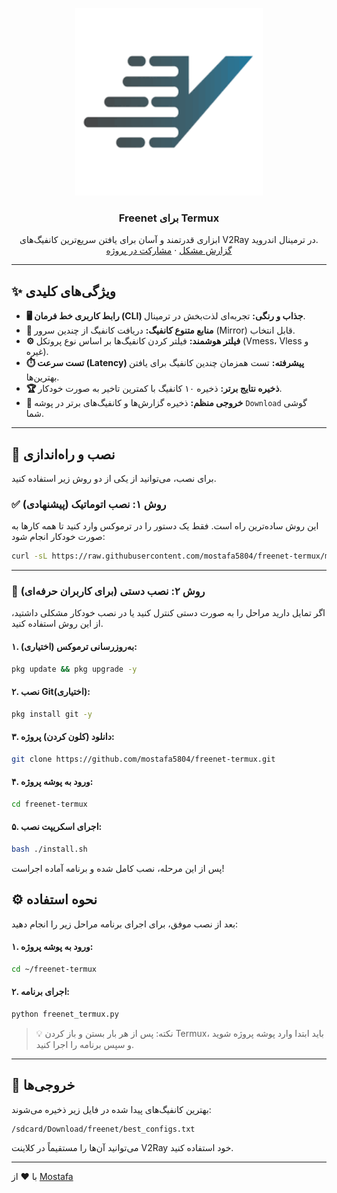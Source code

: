 <p align="center">
  <a href="https://github.com/mostafa5804/freenet-termux">
    <img src="https://raw.githubusercontent.com/mostafa5804/freenet-termux/main/freenet.jpg" alt="Freenet for Termux" width="300">
  </a>
</p>

<h3 align="center">Freenet برای Termux</h3>

<p align="center">
  ابزاری قدرتمند و آسان برای یافتن سریع‌ترین کانفیگ‌های V2Ray در ترمینال اندروید.
  <br>
  <a href="https://github.com/mostafa5804/freenet-termux/issues">گزارش مشکل</a>
  ·
  <a href="https://github.com/mostafa5804/freenet-termux/pulls">مشارکت در پروژه</a>
</p>

---

## ✨ ویژگی‌های کلیدی

- **🖥️ رابط کاربری خط فرمان (CLI) جذاب و رنگی:** تجربه‌ای لذت‌بخش در ترمینال.
- **📡 منابع متنوع کانفیگ:** دریافت کانفیگ از چندین سرور (Mirror) قابل انتخاب.
- **⚙️ فیلتر هوشمند:** فیلتر کردن کانفیگ‌ها بر اساس نوع پروتکل (Vmess، Vless و غیره).
- **⏱️ تست سرعت (Latency) پیشرفته:** تست همزمان چندین کانفیگ برای یافتن بهترین‌ها.
- **🏆 ذخیره نتایج برتر:** ذخیره ۱۰ کانفیگ با کمترین تاخیر به صورت خودکار.
- **📂 خروجی منظم:** ذخیره گزارش‌ها و کانفیگ‌های برتر در پوشه `Download` گوشی شما.

---

## 🚀 نصب و راه‌اندازی

برای نصب، می‌توانید از یکی از دو روش زیر استفاده کنید.

### ✅ روش ۱: نصب اتوماتیک (پیشنهادی)

این روش ساده‌ترین راه است. فقط یک دستور را در ترموکس وارد کنید تا همه کارها به صورت خودکار انجام شود:

```bash
curl -sL https://raw.githubusercontent.com/mostafa5804/freenet-termux/main/install.sh | bash
```

---

### 🧰 روش ۲: نصب دستی (برای کاربران حرفه‌ای)

اگر تمایل دارید مراحل را به صورت دستی کنترل کنید یا در نصب خودکار مشکلی داشتید، از این روش استفاده کنید.

#### ۱. به‌روزرسانی ترموکس (اختیاری):
```bash
pkg update && pkg upgrade -y
```

#### ۲. نصب Git(اختیاری):
```bash
pkg install git -y
```

#### ۳. دانلود (کلون کردن) پروژه:
```bash
git clone https://github.com/mostafa5804/freenet-termux.git
```

#### ۴. ورود به پوشه پروژه:
```bash
cd freenet-termux
```

#### ۵. اجرای اسکریپت نصب:
```bash
bash ./install.sh
```

پس از این مرحله، نصب کامل شده و برنامه آماده اجراست!


## ⚙️ نحوه استفاده

بعد از نصب موفق، برای اجرای برنامه مراحل زیر را انجام دهید:

#### ۱. ورود به پوشه پروژه:
```bash
cd ~/freenet-termux
```

#### ۲. اجرای برنامه:
```bash
python freenet_termux.py
```

> 💡 نکته: پس از هر بار بستن و باز کردن Termux، باید ابتدا وارد پوشه پروژه شوید و سپس برنامه را اجرا کنید.

---

## 📁 خروجی‌ها

بهترین کانفیگ‌های پیدا شده در فایل زیر ذخیره می‌شوند:

```
/sdcard/Download/freenet/best_configs.txt
```

می‌توانید آن‌ها را مستقیماً در کلاینت V2Ray خود استفاده کنید.

---

با ❤️ از [Mostafa](https://github.com/mostafa5804)
